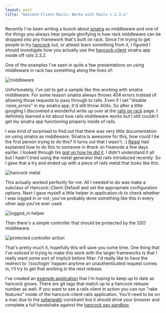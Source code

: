 ```yaml
--- 
layout: post
title: "Hancock-Client-Rails: Works with Rails > 2.3.x"
---
```


Recently I've been writing a bunch about <a href="http://sinatrarb.com">sinatra</a> as middleware and one of the things you always hear people glorifying is how rack middleware can be dropped into any framework that's built on rack.  Since I'm trying to get people to try <a href="http://github.com/atmos/hancock">hancock</a> out, or atleast learn something from it, I figured I should investigate how you actually use the <a href="http://github.com/atmos/hancock-client">hancock-client</a> sinatra app inside off rails 2.3.2.

One of the examples I've seen in quite a few presentations on using middleware in rack has something along the lines of:

<img src="http://img.skitch.com/20090323-m4hba3yiqxdsupf389t8fxt4i3.jpg" alt="middleware" />

Unfortunately, I've yet to get a sample like this working with sinatra middleware.  For some reason sinatra always throws 404 errors instead of allowing those requests to pass through to rails.  Even if I set "disable :raise_errors" in my sinatra app, it'd still throw 404s.  So after a little googling I discovered a wonderful write up over at the <a href="http://guides.rubyonrails.org/rails_on_rack.html">rails on rack</a> page.  I definitely learned a lot about how rails middleware works but I still couldn't get my sinatra app functioning properly inside of rails.

I was kind of surprised to find out that there was very little documentation on using sinatra as middleware.  Sinatra is awesome for this, how could I be the first person trying to do this?  It turns out that I wasn't. :)  <a href="http://blog.ra66i.org/">Raggi</a> had explained how to do this to someone in #rack on freenode a few days earlier.  I looked through his <a href="http://gist.github.com/81199">gist on how he did it</a>.  I didn't understand it all but I hadn't tried using the metal generator that rails introduced recently.  So I gave that a try and ended up with a piece of rails metal that looks like this.

<img src="http://img.skitch.com/20090323-bw211t8spchuk6hu6tmxp7qu94.jpg" alt="hancock metal" />

This actually worked perfectly for me.  All I needed to do was make a subclass of Hancock::Client::Default and set the appropriate configuration options.  Next I gave myself a little helper in application.rb to check whether I was logged in or not, you've probably done something like this in every other app you've ever used.

<img src="http://img.skitch.com/20090323-d1qrceyie3xme7ktf54sqccd28.jpg" alt="logged_in helper" />

Then there's a simple controller that should be protected by the SSO middleware.

<img src="http://img.skitch.com/20090323-nhhtb1wb9j6b6xb38b25347b6b.jpg" alt="protected controller action" />

That's pretty much it, hopefully this will save you some time.  One thing that I've noticed in trying to make this work with the larger frameworks is that I really want some sort of implicit before filter.  I'd really like to have the redirect to '/sso/login' happen anytime an unauthenticated request comes in,  I'll try to get that working in the next release.

I've created an <a href="http://github.com/atmos/hancock-client-rails">example application</a> that I'm hoping to keep up to date as hancock grows.  There are git tags that match up to a hancock release number as well.  If you want to see a rails client in action you can run "rake features" inside of the hancock-client-rails application.  You'll need to be on a mac due to the <a href="http://github.com/redsquirrel/safariwatir/tree/master">safariwatir</a> constraint but it should drive your browser and complete a full handshake against the <a href="http://hancock.atmos.org">hancock sso sandbox</a>.



